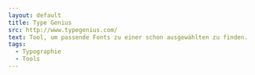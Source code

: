 ```yaml
---
layout: default
title: Type Genius
src: http://www.typegenius.com/
text: Tool, um passende Fonts zu einer schon ausgewählten zu finden.
tags:
  - Typographie
  - Tools
---
```

